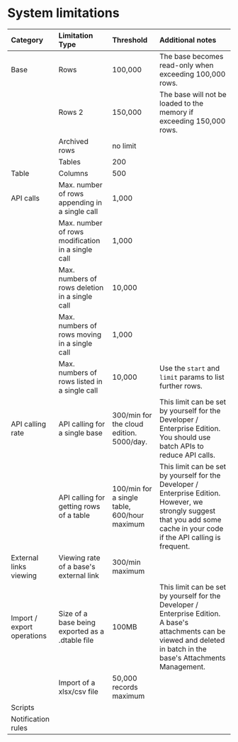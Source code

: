 # System limitations

| Category                   | Limitation Type                         | Threshold                                     | Additional notes                                             |
| :------------------------- | :--------------------------------------- | :-------------------------------------------- | :----------------------------------------------------------- |
| Base                      | Rows                                    | 100,000                                        | The base becomes read-only when exceeding 100,000 rows.            |
|                            | Rows 2                            | 150,000                                        | The base will not be loaded to the memory if exceeding 150,000 rows. |
|                            | Archived rows                        | no limit                                    |     |
|                            | Tables                        | 200                                           |                                                              |
| Table                     | Columns                           | 500                                           |                                                              |
| API calls                | Max. number of rows appending in a single call    | 1,000                                          |                                                                |
|                            | Max. number of rows modification in a single call | 1,000                                          |                                                              |
|                            | Max. numbers of rows deletion in a single call     | 10,000                                         |                                                              |
|                            | Max. numbers of rows moving in a single call       | 1,000                                          |                                                              |
|                            | Max. numbers of rows listed in a single call       | 10,000                                          | Use the `start` and `limit` params to list further rows.                                                             |
| API calling rate          | API calling for a single base              | 300/min for the cloud edition. 5000/day.                     | This limit can be set by yourself for the Developer / Enterprise Edition. You should use batch APIs to reduce API calls.   |
|                            | API calling for getting rows of a table | 100/min for a single table,  600/hour maximum | This limit can be set by yourself for the Developer / Enterprise Edition. However, we strongly suggest that you add some cache in your code if the API calling is frequent. |
| External links viewing     | Viewing rate of a base's external link  | 300/min maximum                               |                                                              |
| Import / export operations | Size of a base being exported as a .dtable file  | 100MB                                         | This limit can be set by yourself for the Developer / Enterprise Edition. A base's attachments can be viewed and deleted in batch in the base's Attachments Management.         |
|                            | Import of a xlsx/csv file                        | 50,000 records maximum                         |                                                              |
| Scripts                    |                                          |                                               |                                                              |
| Notification rules         |                                          |                                               |                                                              |
